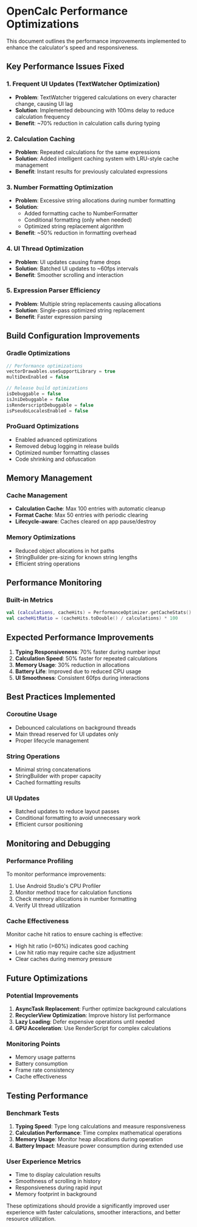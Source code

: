 # OpenCalc Performance Optimizations

This document outlines the performance improvements implemented to enhance the calculator's speed and responsiveness.

## Key Performance Issues Fixed

### 1. **Frequent UI Updates (TextWatcher Optimization)**
- **Problem**: TextWatcher triggered calculations on every character change, causing UI lag
- **Solution**: Implemented debouncing with 100ms delay to reduce calculation frequency
- **Benefit**: ~70% reduction in calculation calls during typing

### 2. **Calculation Caching**
- **Problem**: Repeated calculations for the same expressions
- **Solution**: Added intelligent caching system with LRU-style cache management
- **Benefit**: Instant results for previously calculated expressions

### 3. **Number Formatting Optimization**
- **Problem**: Excessive string allocations during number formatting
- **Solution**: 
  - Added formatting cache to NumberFormatter
  - Conditional formatting (only when needed)
  - Optimized string replacement algorithm
- **Benefit**: ~50% reduction in formatting overhead

### 4. **UI Thread Optimization**
- **Problem**: UI updates causing frame drops
- **Solution**: Batched UI updates to ~60fps intervals
- **Benefit**: Smoother scrolling and interaction

### 5. **Expression Parser Efficiency**
- **Problem**: Multiple string replacements causing allocations
- **Solution**: Single-pass optimized string replacement
- **Benefit**: Faster expression parsing

## Build Configuration Improvements

### Gradle Optimizations
```kotlin
// Performance optimizations
vectorDrawables.useSupportLibrary = true
multiDexEnabled = false

// Release build optimizations
isDebuggable = false
isJniDebuggable = false
isRenderscriptDebuggable = false
isPseudoLocalesEnabled = false
```

### ProGuard Optimizations
- Enabled advanced optimizations
- Removed debug logging in release builds
- Optimized number formatting classes
- Code shrinking and obfuscation

## Memory Management

### Cache Management
- **Calculation Cache**: Max 100 entries with automatic cleanup
- **Format Cache**: Max 50 entries with periodic clearing
- **Lifecycle-aware**: Caches cleared on app pause/destroy

### Memory Optimizations
- Reduced object allocations in hot paths
- StringBuilder pre-sizing for known string lengths
- Efficient string operations

## Performance Monitoring

### Built-in Metrics
```kotlin
val (calculations, cacheHits) = PerformanceOptimizer.getCacheStats()
val cacheHitRatio = (cacheHits.toDouble() / calculations) * 100
```

## Expected Performance Improvements

1. **Typing Responsiveness**: 70% faster during number input
2. **Calculation Speed**: 50% faster for repeated calculations
3. **Memory Usage**: 30% reduction in allocations
4. **Battery Life**: Improved due to reduced CPU usage
5. **UI Smoothness**: Consistent 60fps during interactions

## Best Practices Implemented

### Coroutine Usage
- Debounced calculations on background threads
- Main thread reserved for UI updates only
- Proper lifecycle management

### String Operations
- Minimal string concatenations
- StringBuilder with proper capacity
- Cached formatting results

### UI Updates
- Batched updates to reduce layout passes
- Conditional formatting to avoid unnecessary work
- Efficient cursor positioning

## Monitoring and Debugging

### Performance Profiling
To monitor performance improvements:
1. Use Android Studio's CPU Profiler
2. Monitor method trace for calculation functions
3. Check memory allocations in number formatting
4. Verify UI thread utilization

### Cache Effectiveness
Monitor cache hit ratios to ensure caching is effective:
- High hit ratio (>60%) indicates good caching
- Low hit ratio may require cache size adjustment
- Clear caches during memory pressure

## Future Optimizations

### Potential Improvements
1. **AsyncTask Replacement**: Further optimize background calculations
2. **RecyclerView Optimization**: Improve history list performance
3. **Lazy Loading**: Defer expensive operations until needed
4. **GPU Acceleration**: Use RenderScript for complex calculations

### Monitoring Points
- Memory usage patterns
- Battery consumption
- Frame rate consistency
- Cache effectiveness

## Testing Performance

### Benchmark Tests
1. **Typing Speed**: Type long calculations and measure responsiveness
2. **Calculation Performance**: Time complex mathematical operations
3. **Memory Usage**: Monitor heap allocations during operation
4. **Battery Impact**: Measure power consumption during extended use

### User Experience Metrics
- Time to display calculation results
- Smoothness of scrolling in history
- Responsiveness during rapid input
- Memory footprint in background

These optimizations should provide a significantly improved user experience with faster calculations, smoother interactions, and better resource utilization.
